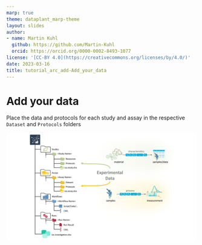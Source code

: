 ```yaml
---
marp: true
theme: dataplant_marp-theme
layout: slides
author:
- name: Martin Kuhl
  github: https://github.com/Martin-Kuhl
  orcid: https://orcid.org/0000-0002-8493-1077
license: '[CC-BY 4.0](https://creativecommons.org/licenses/by/4.0/)'
date: 2023-03-16
title: tutorial_arc_add-Add_your_data
---
```


# Add your data

Place the data and protocols for each study and assay in the respective `Dataset` and `Protocols` folders

![bg right:50% width:850](./../../img/ARC_fillWithData_seq3.png)
